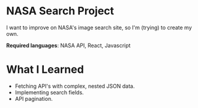 #  NASA Search Project

I want to improve on NASA's image search site, so I'm (trying) to create my own. 

**Required languages**: NASA API, React, Javascript

# What I Learned

* Fetching API's with complex, nested JSON data. 
* Implementing search fields.
* API pagination.  

